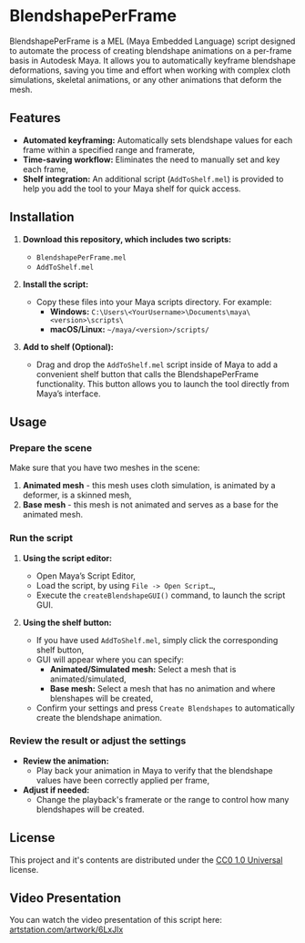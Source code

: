 # BlendshapePerFrame

BlendshapePerFrame is a MEL (Maya Embedded Language) script designed to automate the process of creating blendshape animations on a per-frame basis in Autodesk Maya. It allows you to automatically keyframe blendshape deformations, saving you time and effort when working with complex cloth simulations, skeletal animations, or any other animations that deform the mesh.

## Features

- **Automated keyframing:** Automatically sets blendshape values for each frame within a specified range and framerate,
- **Time-saving workflow:** Eliminates the need to manually set and key each frame,
- **Shelf integration:** An additional script (`AddToShelf.mel`) is provided to help you add the tool to your Maya shelf for quick access.

## Installation

1. **Download this repository, which includes two scripts:**
   - `BlendshapePerFrame.mel`
   - `AddToShelf.mel`

2. **Install the script:**
   - Copy these files into your Maya scripts directory. For example:
     - **Windows:** `C:\Users\<YourUsername>\Documents\maya\<version>\scripts\`
     - **macOS/Linux:** `~/maya/<version>/scripts/`

3. **Add to shelf (Optional):**
   - Drag and drop the `AddToShelf.mel` script inside of Maya to add a convenient shelf button that calls the BlendshapePerFrame functionality. This button allows you to launch the tool directly from Maya’s interface.

## Usage

### Prepare the scene

Make sure that you have two meshes in the scene:

1. **Animated mesh** - this mesh uses cloth simulation, is animated by a deformer, is a skinned mesh,
2. **Base mesh** - this mesh is not animated and serves as a base for the animated mesh.

### Run the script

1. **Using the script editor:**
   - Open Maya’s Script Editor,
   - Load the script, by using `File -> Open Script…`,
   - Execute the `createBlendshapeGUI()` command, to launch the script GUI.

2. **Using the shelf button:**
   - If you have used `AddToShelf.mel`, simply click the corresponding shelf button,
   - GUI will appear where you can specify:
     - **Animated/Simulated mesh:** Select a mesh that is animated/simulated,
     - **Base mesh:** Select a mesh that has no animation and where blenshapes will be created,
   - Confirm your settings and press `Create Blendshapes` to automatically create the blendshape animation.

### Review the result or adjust the settings

- **Review the animation:**
  - Play back your animation in Maya to verify that the blendshape values have been correctly applied per frame,
- **Adjust if needed:**
  - Change the playback's framerate or the range to control how many blendshapes will be created.

## License

This project and it's contents are distributed under the [CC0 1.0 Universal](https://creativecommons.org/publicdomain/zero/1.0/) license.

## Video Presentation

You can watch the video presentation of this script here: [artstation.com/artwork/6LxJlx](https://www.artstation.com/artwork/6LxJlx)
